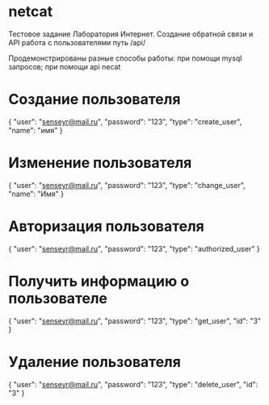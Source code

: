 # netcat
Тестовое задание Лаборатория Интернет.
Создание обратной связи и API работа с пользователями
путь /api/

Продемонстрированы разные способы работы: при помощи mysql запросов; при помощи api necat

# Создание пользователя
{
    "user": "senseyr@mail.ru",
    "password": "123",
    "type": "create_user",
    "name": "имя"
}

# Изменение пользователя
{
    "user": "senseyr@mail.ru",
    "password": "123",
    "type": "change_user",
    "name": "Имя"
}

# Авторизация пользователя
{
    "user": "senseyr@mail.ru",
    "password": "123",
    "type": "authorized_user"
}

# Получить информацию о пользователе
{
    "user": "senseyr@mail.ru",
    "password": "123",
    "type": "get_user",
    "id": "3"
}

# Удаление пользователя
{
    "user": "senseyr@mail.ru",
    "password": "123",
    "type": "delete_user",
    "id": "3"
}
